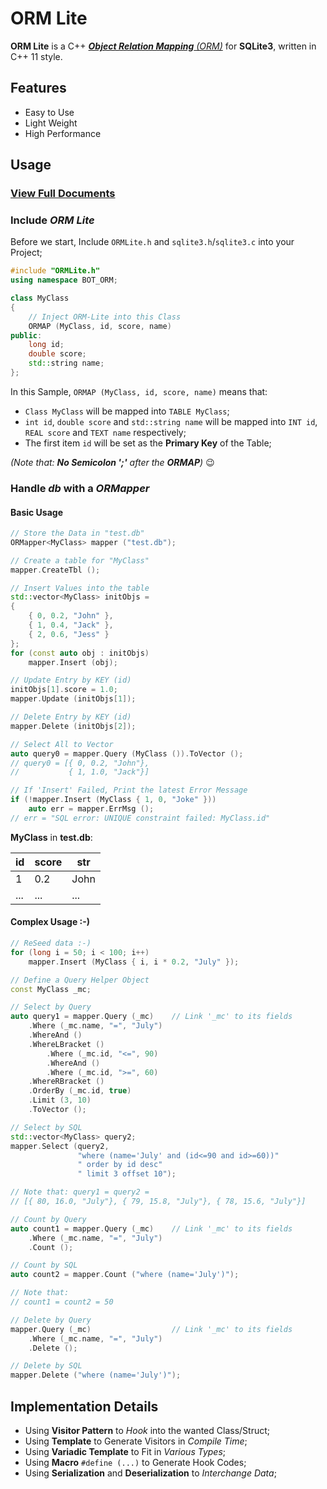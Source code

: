 # ORM Lite

**ORM Lite** is a C++ [_**Object Relation Mapping** (ORM)_](https://en.wikipedia.org/wiki/Object-relational_mapping) for **SQLite3**,
written in C++ 11 style.

## Features

- Easy to Use
- Light Weight
- High Performance

## Usage

### [View Full Documents](https://github.com/BOT-Man-JL/ORM-Lite/tree/master/docs/doc.md)

### Include *ORM Lite*

Before we start,
Include `ORMLite.h` and `sqlite3.h`/`sqlite3.c` into your Project;

``` C++
#include "ORMLite.h"
using namespace BOT_ORM;

class MyClass
{
    // Inject ORM-Lite into this Class
    ORMAP (MyClass, id, score, name)
public:
    long id;
    double score;
    std::string name;
};
```

In this Sample, `ORMAP (MyClass, id, score, name)` means that:
- `Class MyClass` will be mapped into `TABLE MyClass`;
- `int id`, `double score` and `std::string name` will be mapped
  into `INT id`, `REAL score` and `TEXT name` respectively;
- The first item `id` will be set as the **Primary Key** of the Table;

_(Note that: **No Semicolon ';'** after the **ORMAP**)_ :wink:

### Handle *db* with a *ORMapper*

#### Basic Usage

``` C++
// Store the Data in "test.db"
ORMapper<MyClass> mapper ("test.db");

// Create a table for "MyClass"
mapper.CreateTbl ();

// Insert Values into the table
std::vector<MyClass> initObjs =
{
    { 0, 0.2, "John" },
    { 1, 0.4, "Jack" },
    { 2, 0.6, "Jess" }
};
for (const auto obj : initObjs)
    mapper.Insert (obj);

// Update Entry by KEY (id)
initObjs[1].score = 1.0;
mapper.Update (initObjs[1]);

// Delete Entry by KEY (id)
mapper.Delete (initObjs[2]);

// Select All to Vector
auto query0 = mapper.Query (MyClass ()).ToVector ();
// query0 = [{ 0, 0.2, "John"},
//           { 1, 1.0, "Jack"}]

// If 'Insert' Failed, Print the latest Error Message
if (!mapper.Insert (MyClass { 1, 0, "Joke" }))
    auto err = mapper.ErrMsg ();
// err = "SQL error: UNIQUE constraint failed: MyClass.id"
```

**MyClass** in **test.db**:

| id| score|  str|
|---|-----|-----|
|  1|  0.2| John|
|...|  ...|  ...|

#### Complex Usage :-)

``` C++
// ReSeed data :-)
for (long i = 50; i < 100; i++)
    mapper.Insert (MyClass { i, i * 0.2, "July" });

// Define a Query Helper Object
const MyClass _mc;

// Select by Query
auto query1 = mapper.Query (_mc)    // Link '_mc' to its fields
    .Where (_mc.name, "=", "July")
    .WhereAnd ()
    .WhereLBracket ()
        .Where (_mc.id, "<=", 90)
        .WhereAnd ()
        .Where (_mc.id, ">=", 60)
    .WhereRBracket ()
    .OrderBy (_mc.id, true)
    .Limit (3, 10)
    .ToVector ();

// Select by SQL
std::vector<MyClass> query2;
mapper.Select (query2,
               "where (name='July' and (id<=90 and id>=60))"
               " order by id desc"
               " limit 3 offset 10");

// Note that: query1 = query2 =
// [{ 80, 16.0, "July"}, { 79, 15.8, "July"}, { 78, 15.6, "July"}]

// Count by Query
auto count1 = mapper.Query (_mc)    // Link '_mc' to its fields
    .Where (_mc.name, "=", "July")
    .Count ();

// Count by SQL
auto count2 = mapper.Count ("where (name='July')");

// Note that:
// count1 = count2 = 50

// Delete by Query
mapper.Query (_mc)                  // Link '_mc' to its fields
    .Where (_mc.name, "=", "July")
    .Delete ();

// Delete by SQL
mapper.Delete ("where (name='July')");
```

## Implementation Details

- Using **Visitor Pattern** to *Hook* into the wanted Class/Struct;
- Using **Template** to Generate Visitors in *Compile Time*;
- Using **Variadic Template** to Fit in *Various Types*;
- Using **Macro** `#define (...)` to Generate Hook Codes;
- Using **Serialization** and **Deserialization** to *Interchange Data*;
